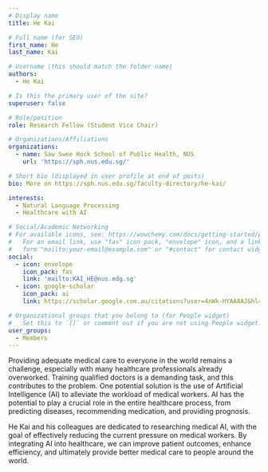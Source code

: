```yaml
---
# Display name
title: He Kai

# Full name (for SEO)
first_name: He
last_name: Kai

# Username (this should match the folder name)
authors:
  - He Kai

# Is this the primary user of the site?
superuser: false

# Role/position
role: Research Fellow (Student Vice Chair)

# Organizations/Affiliations
organizations:
  - name: Saw Swee Hock School of Public Health, NUS
    url: 'https://sph.nus.edu.sg/'

# Short bio (displayed in user profile at end of posts)
bio: More on https://sph.nus.edu.sg/faculty-directory/he-kai/

interests:
  - Natural Language Processing
  - Healthcare with AI  

# Social/Academic Networking
# For available icons, see: https://wowchemy.com/docs/getting-started/page-builder/#icons
#   For an email link, use "fas" icon pack, "envelope" icon, and a link in the
#   form "mailto:your-email@example.com" or "#contact" for contact widget.
social:
  - icon: envelope
    icon_pack: fas
    link: 'mailto:KAI_HE@nus.edg.sg'
  - icon: google-scholar
    icon_pack: ai
    link: https://scholar.google.com.au/citations?user=4nWk-HYAAAAJ&hl=en

# Organizational groups that you belong to (for People widget)
#   Set this to `[]` or comment out if you are not using People widget.
user_groups:
  - Members
---
```


Providing adequate medical care to everyone in the world remains a challenge, especially with many healthcare professionals already overworked. Training qualified doctors is a demanding task, and this contributes to the problem. One potential solution is the use of Artificial Intelligence (AI) to alleviate the workload of medical workers. AI has the potential to play a crucial role in the entire healthcare process, from predicting diseases, recommending medication, and providing prognosis.

He Kai and his colleagues are dedicated to researching medical AI, with the goal of effectively reducing the current pressure on medical workers. By integrating AI into healthcare, we can improve patient outcomes, enhance efficiency, and ultimately provide better medical care to people around the world.
